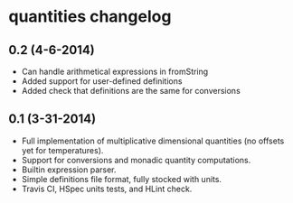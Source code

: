 quantities changelog
====================


0.2 (4-6-2014)
----------------

- Can handle arithmetical expressions in fromString
- Added support for user-defined definitions
- Added check that definitions are the same for conversions


0.1 (3-31-2014)
----------------

- Full implementation of multiplicative dimensional quantities (no offsets yet
  for temperatures).
- Support for conversions and monadic quantity computations.
- Builtin expression parser.
- Simple definitions file format, fully stocked with units.
- Travis CI, HSpec units tests, and HLint check.
